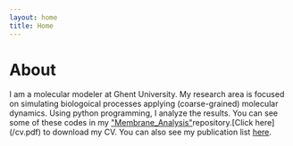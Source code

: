 ```yaml
---
layout: home
title: Home
---
```


# About

I am a molecular modeler at Ghent University. My research area is focused on simulating biologoical processes applying (coarse-grained) molecular dynamics. Using python programming, I analyze the results. You can see some of these codes in my ["Membrane_Analysis"]([https://scholar.google.com/citations?user=gX_JMSoAAAAJ&hl=en](https://github.com/SamanehDavoudi/Membrane_Analysis))repository.[Click here](/cv.pdf) to download my CV. You can also see my publication list [here](https://scholar.google.com/citations?user=gX_JMSoAAAAJ&hl=en).


